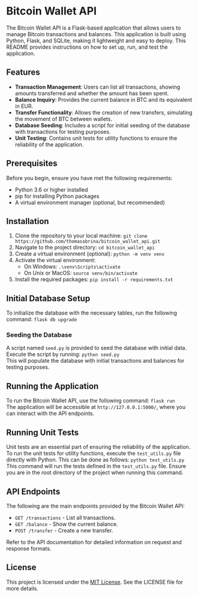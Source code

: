# Bitcoin Wallet API

The Bitcoin Wallet API is a Flask-based application that allows users to manage Bitcoin transactions and balances. This application is built using Python, Flask, and SQLite, making it lightweight and easy to deploy. This README provides instructions on how to set up, run, and test the application.

## Features

- **Transaction Management**: Users can list all transactions, showing amounts transferred and whether the amount has been spent.
- **Balance Inquiry**: Provides the current balance in BTC and its equivalent in EUR.
- **Transfer Functionality**: Allows the creation of new transfers, simulating the movement of BTC between wallets.
- **Database Seeding**: Includes a script for initial seeding of the database with transactions for testing purposes.
- **Unit Testing**: Contains unit tests for utility functions to ensure the reliability of the application.

## Prerequisites

Before you begin, ensure you have met the following requirements:
- Python 3.6 or higher installed
- pip for installing Python packages
- A virtual environment manager (optional, but recommended)

## Installation

1. Clone the repository to your local machine: `git clone https://github.com/thomasabrina/bitcoin_wallet_api.git`
2. Navigate to the project directory: `cd bitcoin_wallet_api`
3. Create a virtual environment (optional): `python -m venv venv`
4. Activate the virtual environment:
   - On Windows: `.\venv\Scripts\activate`
   - On Unix or MacOS: `source venv/bin/activate`
5. Install the required packages: `pip install -r requirements.txt`

## Initial Database Setup

To initialize the database with the necessary tables, run the following command: `flask db upgrade`


### Seeding the Database

A script named `seed.py` is provided to seed the database with initial data.   
Execute the script by running: `python seed.py`   
This will populate the database with initial transactions and balances for testing purposes.

## Running the Application

To run the Bitcoin Wallet API, use the following command: `flask run`   
The application will be accessible at `http://127.0.0.1:5000/`, where you can interact with the API endpoints.

## Running Unit Tests

Unit tests are an essential part of ensuring the reliability of the application.   
To run the unit tests for utility functions, execute the `test_utils.py` file directly with Python. This can be done as follows: `python test_utils.py`   
This command will run the tests defined in the `test_utils.py` file. Ensure you are in the root directory of the project when running this command.

## API Endpoints

The following are the main endpoints provided by the Bitcoin Wallet API:

- `GET /transactions` - List all transactions.
- `GET /balance` - Show the current balance.
- `POST /transfer` - Create a new transfer.

Refer to the API documentation for detailed information on request and response formats.

## License

This project is licensed under the [MIT License](LICENSE). See the LICENSE file for more details.